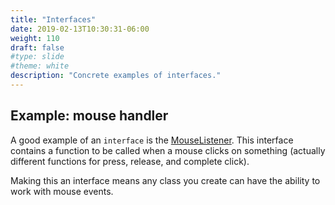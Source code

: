 ```yaml
---
title: "Interfaces"
date: 2019-02-13T10:30:31-06:00
weight: 110
draft: false
#type: slide
#theme: white
description: "Concrete examples of interfaces."
---
```


## Example: mouse handler
A good example of an `interface` is the
[MouseListener](https://docs.oracle.com/javase/7/docs/api/java/awt/event/MouseListener.html). This
interface contains a function to be called when a mouse clicks on
something (actually different functions for press, release, and
complete click). 

Making this an interface means any class you create can have the
ability to work with mouse events.

